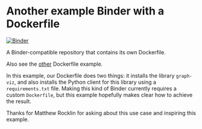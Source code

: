 # Another example Binder with a Dockerfile

[![Binder](http://mybinder.org/badge.svg)](http://mybinder.org/repo/binder-project/example-dockerfile-two)

A Binder-compatible repository that contains its own Dockerfile.

Also see the [other](https://github.com/binder-project/example-dockerfile) Dockerfile example.

In this example, our Dockerfile does two things: it installs the library `graph-viz`, and also installs the Python client for this library using a `requirements.txt` file. Making this kind of Binder currently requires a custom `Dockerfile`, but this example hopefully makes clear how to achieve the result.

Thanks for Matthew Rocklin for asking about this use case and inspiring this example.

